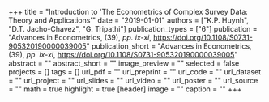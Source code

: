 +++
title = "Introduction to 'The Econometrics of Complex Survey Data: Theory and Applications'"
date = "2019-01-01"
authors = ["K.P. Huynh", "D.T. Jacho-Chavez", "G. Tripathi"]
publication_types = ["6"]
publication = "Advances in Econometrics, (39), _pp. ix-xi_, https://doi.org/10.1108/S0731-905320190000039005"
publication_short = "Advances in Econometrics, (39), _pp. ix-xi_, https://doi.org/10.1108/S0731-905320190000039005"
abstract = ""
abstract_short = ""
image_preview = ""
selected = false
projects = []
tags = []
url_pdf = ""
url_preprint = ""
url_code = ""
url_dataset = ""
url_project = ""
url_slides = ""
url_video = ""
url_poster = ""
url_source = ""
math = true
highlight = true
[header]
image = ""
caption = ""
+++
